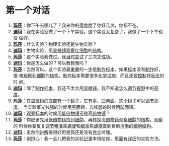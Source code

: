 # 第一个对话

1. <b><u>玛莎</u></b>：你下午去哪儿了？我来你的<abbr title='sùshè - общежитие'>宿舍</abbr><abbr title='zhǎo - искать/ прийти к …'>找</abbr>了你好几次，你都不在。
2. <b><u>迪玛</u></b>：我在实验室做了一个下午实验。这个实验太<abbr title='fùzá - сложный, составной, комплексный/ гетерогенный'>复杂</abbr>了，我做了一个下午也没
   做好。
3. <b><u>玛莎</u></b>：什么实验？物理实验还是生物实验？
4. <b><u>迪玛</u></b>：生物实验，用<abbr title='xiǎnwēijìng - микроскоп'>显微镜</abbr><abbr title='guānchá - наблюдать (смотреть) за'>观察</abbr><abbr title='hóng - красный'>红</abbr><abbr title='xìbāo - клетка (биол.)'>细胞</abbr>的<abbr title='jiégòu - конструкция, структура, строение, устройство'>结构</abbr>。
5. <b><u>玛莎</u></b>：这个实验我做过。我<abbr title='dāngshí - тогда, в то время (о прошлом)'>当时</abbr><abbr title='chángshì - пробовать, пытаться, испытывать'>尝试</abbr>了三次<abbr title='cái - только что; только тогда; только в этом случае'>才</abbr><abbr title='chénggōng - успешное завершение, успех'>成功</abbr>。
6. <b><u>迪玛</u></b>：你是怎么做的？可以教教我吗？
7. <b><u>玛莎</u></b>：当然可以。这个实验最<abbr title='zhòngyào - важный, значительный; существенный'>重要</abbr>的一<abbr title='bù - шаг; этап'>步</abbr>是<abbr title='zhìzuò - вырабатывать; производить'>制作</abbr><abbr title='biāoběn - образец, модель, экспонат / препарат'>标本</abbr>。如果<abbr title='biāoběn - образец, модель, экспонат / препарат'>标本</abbr>没有<abbr title='zhìzuò - вырабатывать; производить'>制作</abbr>好，很
   难<abbr title='guānchá - наблюдать (смотреть) за'>观察</abbr>到<abbr title='xìbāo - клетка (биол.)'>细胞</abbr>的<abbr title='jiégòu - конструкция, структура, строение, устройство'>结构</abbr>。<abbr title='zhìzuò - вырабатывать; производить'>制作</abbr><abbr title='biāoběn - образец, модель, экспонат / препарат'>标本</abbr>需要很多<abbr title='huàxué - химия'>化学</abbr><abbr title='shìjì - реагент, химическое вещество, реактив'>试剂</abbr>，而且还要<abbr title='kòngzhì - держать [под контролем], контролировать'>控制</abbr>好<abbr title='fǎnyìng - отклик, отзыв, реакция (в т.ч. хим.)'>反应</abbr>的时
   间。
8. <b><u>迪玛</u></b>：除了<abbr title='zhìzuò - вырабатывать; производить'>制作</abbr><abbr title='biāoběn - образец, модель, экспонат / препарат'>标本</abbr>，我还不太会用<abbr title='xiǎnwēijìng - микроскоп'>显微镜</abbr>。我不知道怎么<abbr title='tiáojié - регулировать, настраивать'>调节</abbr><abbr title='shìyě - обзор, поле зрения'>视野</abbr>中的<abbr title='liàngdù - физ. яркость; блеск, освещение'>亮度</abbr>。
9. <b><u>玛莎</u></b>：在<abbr title='xiǎnwēijìng - микроскоп'>显微镜</abbr>的<abbr title='dǐbù - низ; нижняя часть'>底部</abbr>有一个<abbr title='jìngzi - зеркало'>镜子</abbr>，它有<abbr title='píng - ровный; горизонтальный'>平</abbr>、<abbr title='āo - вдавленный, вогнутый'>凹</abbr>两<abbr title='miàn - поверхность'>面</abbr>。这个<abbr title='jìngzi - зеркало'>镜子</abbr>可以<abbr title='tiáojié - регулировать, настраивать'>调节</abbr><abbr title='liàngdù - физ. яркость; блеск, освещение'>亮度</abbr>。
   当实验室光线<abbr title='qiáng - сильный; мощный'>强</abbr>的时候用<abbr title='píng - ровный; горизонтальный'>平</abbr><abbr title='miàn - поверхность'>面</abbr>镜，光线<abbr title='ruò - слабый; хилый'>弱</abbr>的时候用<abbr title='āo - вдавленный, вогнутый'>凹</abbr><abbr title='miàn - поверхность'>面</abbr>镜。
10. <b><u>迪玛</u></b>：<abbr title='guānchá - наблюдать (смотреть) за'>观察</abbr><abbr title='biāoběn - образец, модель, экспонат / препарат'>标本</abbr>的时候用<abbr title='dī - низкий'>低</abbr><abbr title='bèi - раз, крат'>倍</abbr><abbr title='wùjìng - линза объектива; объектив'>物镜</abbr>还是高<abbr title='bèi - раз, крат'>倍</abbr><abbr title='wùjìng - линза объектива; объектив'>物镜</abbr>？
11. <b><u>玛莎</u></b>：你应该先用<abbr title='dī - низкий'>低</abbr><abbr title='bèi - раз, крат'>倍</abbr><abbr title='wùjìng - линза объектива; объектив'>物镜</abbr><abbr title='zhǎo - искать/ прийти к …'>找</abbr>到<abbr title='xìbāo - клетка (биол.)'>细胞</abbr>，再<abbr title='zhuǎnhuàn - менять, заменять, переключать, конвертировать'>转换</abbr>高<abbr title='bèi - раз, крат'>倍</abbr><abbr title='wùjìng - линза объектива; объектив'>物镜</abbr><abbr title='guānchá - наблюдать (смотреть) за'>观察</abbr><abbr title='xìbāo - клетка (биол.)'>细胞</abbr>的<abbr title='jiégòu - конструкция, структура, строение, устройство'>结构</abbr>。<abbr title='guānchá - наблюдать (смотреть) за'>观察</abbr>的
    时候你要反复<abbr title='tiáojié - регулировать, настраивать'>调节</abbr><abbr title='cū - толстый / крупный (напр., о песке) / грубый'>粗</abbr><abbr title='zhǔn - точный'>准</abbr>焦<abbr title='luóxuán - винт / спираль (геом.)'>螺旋</abbr>和<abbr title='xì - тонкий, мелкий, детальный'>细</abbr><abbr title='zhǔn - точный'>准</abbr>焦<abbr title='luóxuán - винт / спираль (геом.)'>螺旋</abbr>直到看到<abbr title='qīngxī - ясно, отчетливо'>清晰</abbr>的<abbr title='xìbāo - клетка (биол.)'>细胞</abbr><abbr title='jiégòu - конструкция, структура, строение, устройство'>结构</abbr>。
12. <b><u>迪玛</u></b>：虽然你<abbr title='jiǎngjiě - разъяснять, объяснять'>讲解</abbr>得很好但是我还是没有<abbr title='wánquán - полный , целый, целиком, максимально, вполне'>完全</abbr>听懂。
13. <b><u>玛莎</u></b>：别担心！我一会儿把我的实验<abbr title='jìlù - записи, документ; стенограмма'>记录</abbr>本借给你，里<abbr title='miàn - поверхность'>面</abbr>有<abbr title='xiángxì - детально, подробно'>详细</abbr>的实验方法。
